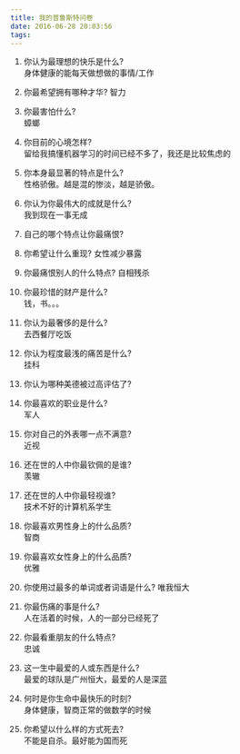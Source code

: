 ```yaml
---
title: 我的普鲁斯特问卷
date: 2016-06-28 20:03:56
tags:
---
```

1. 你认为最理想的快乐是什么?  
身体健康的能每天做想做的事情/工作

2. 你最希望拥有哪种才华?
智力

3. 你最害怕什么?  
蟑螂

4. 你目前的心境怎样?  
留给我搞懂机器学习的时间已经不多了，我还是比较焦虑的

5. 你本身最显著的特点是什么?  
性格骄傲。越是混的惨淡，越是骄傲。

6. 你认为你最伟大的成就是什么?  
我到现在一事无成

7. 自己的哪个特点让你最痛恨?  
8. 你希望让什么重现?
女性减少暴露

9. 你最痛恨别人的什么特点?
自相残杀

10. 你最珍惜的财产是什么?  
钱，书。。。

11. 你认为最奢侈的是什么?  
去西餐厅吃饭

12. 你认为程度最浅的痛苦是什么?  
挂科

13. 你认为哪种美德被过高评估了?  
14. 你最喜欢的职业是什么?  
军人

15. 你对自己的外表哪一点不满意?  
近视

16. 还在世的人中你最钦佩的是谁?  
羡辙

17. 还在世的人中你最轻视谁?  
技术不好的计算机系学生

18. 你最喜欢男性身上的什么品质?  
智商

19. 你最喜欢女性身上的什么品质?  
优雅

20. 你使用过最多的单词或者词语是什么?
唯我恒大

21. 你最伤痛的事是什么?  
人在活着的时候，人的一部分已经死了

22. 你最看重朋友的什么特点?  
忠诚

23. 这一生中最爱的人或东西是什么?  
最爱的球队是广州恒大，最爱的人是深蓝

24. 何时是你生命中最快乐的时刻?  
身体健康，智商正常的做数学的时候

25. 你希望以什么样的方式死去?  
不能是自杀。最好能为国而死
